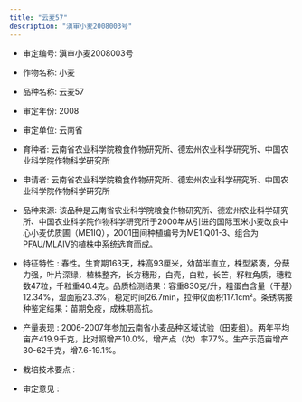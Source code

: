 ```yaml
---
title: "云麦57"
description: "滇审小麦2008003号"
---
```

* 审定编号:  滇审小麦2008003号

*  作物名称:  小麦

*  品种名称:  云麦57

*  审定年份:  2008

*  审定单位:  云南省

* 育种者:  云南省农业科学院粮食作物研究所、德宏州农业科学研究所、中国农业科学院作物科学研究所

*  申请者:  云南省农业科学院粮食作物研究所、德宏州农业科学研究所、中国农业科学院作物科学研究所

*  品种来源:  该品种是云南省农业科学院粮食作物研究所、德宏州农业科学研究所、中国农业科学院作物科学研究所于2000年从引进的国际玉米小麦改良中心小麦优质圃（ME1IQ），2001田间种植编号为ME1IQ01-3、组合为PFAU/MLAIV的植株中系统选育而成。

*  特征特性 : 
春性。生育期163天，株高93厘米，幼苗半直立，株型紧凑，分蘖力强，叶片深绿，植株整齐，长方穗形，白壳，白粒，长芒，籽粒角质，穗粒数47粒，千粒重40.4克。品质检测结果：容重830克/升，粗蛋白含量（干基）12.34%，湿面筋23.3%，稳定时间26.7min，拉伸仪面积117.1cm²。条锈病接种鉴定结果：苗期免疫，成株期高抗。
 
*  产量表现 : 
2006-2007年参加云南省小麦品种区域试验（田麦组）。两年平均亩产419.9千克，比对照增产10.0%，增产点（次）率77%。生产示范亩增产30-62千克，增7.6-19.1%。

*  栽培技术要点 : 


*  审定意见 : 

